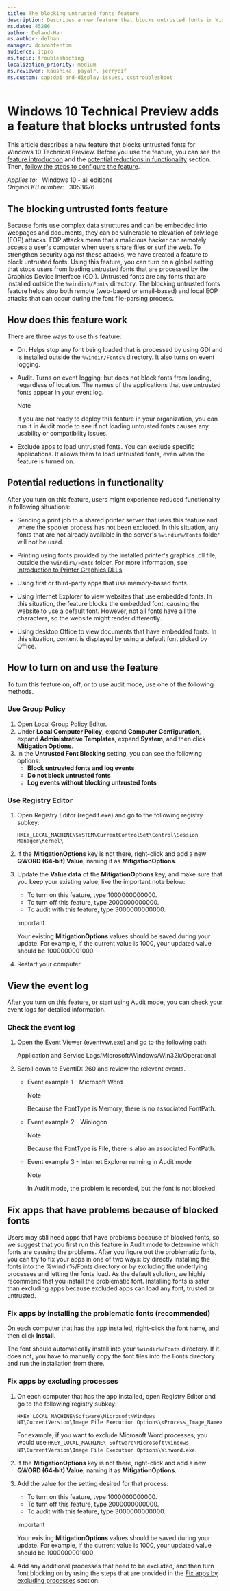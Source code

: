 ```yaml
---
title: The blocking untrusted fonts feature
description: Describes a new feature that blocks untrusted fonts in Windows 10 Technical Preview.
ms.date: 45286
author: Deland-Han
ms.author: delhan
manager: dcscontentpm
audience: itpro
ms.topic: troubleshooting
localization_priority: medium
ms.reviewer: kaushika, payalr, jerrycif
ms.custom: sap:dpi-and-display-issues, csstroubleshoot
---
```

# Windows 10 Technical Preview adds a feature that blocks untrusted fonts

This article describes a new feature that blocks untrusted fonts for Windows 10 Technical Preview. Before you use the feature, you can see the [feature introduction](#the-blocking-untrusted-fonts-feature) and the [potential reductions in functionality](#potential-reductions-in-functionality) section. Then, [follow the steps to configure the feature](#how-to-turn-on-and-use-the-feature).

_Applies to:_ &nbsp; Windows 10 - all editions  
_Original KB number:_ &nbsp; 3053676

## The blocking untrusted fonts feature

Because fonts use complex data structures and can be embedded into webpages and documents, they can be vulnerable to elevation of privilege (EOP) attacks. EOP attacks mean that a malicious hacker can remotely access a user's computer when users share files or surf the web. To strengthen security against these attacks, we have created a feature to block untrusted fonts. Using this feature, you can turn on a global setting that stops users from loading untrusted fonts that are processed by the Graphics Device Interface (GDI). Untrusted fonts are any fonts that are installed outside the `%windir%/Fonts` directory. The blocking untrusted fonts feature helps stop both remote (web-based or email-based) and local EOP attacks that can occur during the font file-parsing process.

## How does this feature work

There are three ways to use this feature:

- On.  Helps stop any font being loaded that is processed by using GDI and is installed outside the `%windir/Fonts%` directory. It also turns on event logging.

- Audit. Turns on event logging, but does not block fonts from loading, regardless of location. The names of the applications that use untrusted fonts appear in your event log.

    > [!NOTE]
    > If you are not ready to deploy this feature in your organization, you can run it in Audit mode to see if not loading untrusted fonts causes any usability or compatibility issues.

- Exclude apps to load untrusted fonts. You can exclude specific applications. It allows them to load untrusted fonts, even when the feature is turned on.

## Potential reductions in functionality

After you turn on this feature, users might experience reduced functionality in following situations:

- Sending a print job to a shared printer server that uses this feature and where the spooler process has not been excluded. In this situation, any fonts that are not already available in the server's `%windir%/Fonts` folder will not be used.

- Printing using fonts provided by the installed printer's graphics .dll file, outside the `%windir%/Fonts` folder. For more information, see [Introduction to Printer Graphics DLLs](/windows-hardware/drivers/print/introduction-to-printer-graphics-dlls).

- Using first or third-party apps that use memory-based fonts.

- Using Internet Explorer to view websites that use embedded fonts. In this situation, the feature blocks the embedded font, causing the website to use a default font. However, not all fonts have all the characters, so the website might render differently.

- Using desktop Office to view documents that have embedded fonts. In this situation, content is displayed by using a default font picked by Office.

## How to turn on and use the feature

To turn this feature on, off, or to use audit mode, use one of the following methods.

### Use Group Policy

1. Open Local Group Policy Editor.
2. Under **Local Computer Policy**, expand **Computer Configuration**, expand **Administrative Templates**, expand **System**, and then click **Mitigation Options**.
3. In the **Untrusted Font Blocking** setting, you can see the following options:
   - **Block untrusted fonts and log events**
   - **Do not block untrusted fonts**
   - **Log events without blocking untrusted fonts**

### Use Registry Editor

1. Open Registry Editor (regedit.exe) and go to the following registry subkey:

    `HKEY_LOCAL_MACHINE\SYSTEM\CurrentControlSet\Control\Session Manager\Kernel\`  

2. If the **MitigationOptions** key is not there, right-click and add a new **QWORD (64-bit) Value**, naming it as **MitigationOptions**.
3. Update the **Value data** of the **MitigationOptions** key, and make sure that you keep your existing value, like the important note below:
   - To turn on this feature, type 1000000000000.
   - To turn off this feature, type 2000000000000.
   - To audit with this feature, type 3000000000000.

    > [!IMPORTANT]
    > Your existing **MitigationOptions** values should be saved during your update. For example, if the current value is 1000, your updated value should be 1000000001000.

4. Restart your computer.

## View the event log

After you turn on this feature, or start using Audit mode, you can check your event logs for detailed information.

### Check the event log

1. Open the Event Viewer (eventvwr.exe) and go to the following path:

    Application and Service Logs/Microsoft/Windows/Win32k/Operational
2. Scroll down to EventID: 260 and review the relevant events.

    - Event example 1 - Microsoft Word

        > [!NOTE]
        > Because the FontType is Memory, there is no associated FontPath.

    - Event example 2 - Winlogon

        > [!NOTE]
        > Because the FontType is File, there is also an associated FontPath.

    - Event example 3 - Internet Explorer running in Audit mode

        > [!NOTE]
        > In Audit mode, the problem is recorded, but the font is not blocked.
  
## Fix apps that have problems because of blocked fonts

Users may still need apps that have problems because of blocked fonts, so we suggest that you first run this feature in Audit mode to determine which fonts are causing the problems. After you figure out the problematic fonts, you can try to fix your apps in one of two ways: by directly installing the fonts into the %windir%/Fonts directory or by excluding the underlying processes and letting the fonts load. As the default solution, we highly recommend that you install the problematic font. Installing fonts is safer than excluding apps because excluded apps can load any font, trusted or untrusted.

### Fix apps by installing the problematic fonts (recommended)

On each computer that has the app installed, right-click the font name, and then click **Install**.

The font should automatically install into your `%windir%/Fonts` directory. If it does not, you have to manually copy the font files into the Fonts directory and run the installation from there.

### Fix apps by excluding processes

1. On each computer that has the app installed, open Registry Editor and go to the following registry subkey:

    `HKEY_LOCAL_MACHINE\Software\Microsoft\Windows NT\CurrentVersion\Image File Execution Options\<Process_Image_Name>`

    For example, if you want to exclude Microsoft Word processes, you would use `HKEY_LOCAL_MACHINE\ Software\Microsoft\Windows NT\CurrentVersion\Image File Execution Options\Winword.exe`.

2. If the **MitigationOptions** key is not there, right-click and add a new **QWORD (64-bit) Value**, naming it as **MitigationOptions**.
3. Add the value for the setting desired for that process:
   - To turn on this feature, type 1000000000000.
   - To turn off this feature, type 2000000000000.
   - To audit with this feature, type 3000000000000.

    > [!IMPORTANT]
    > Your existing **MitigationOptions** values should be saved during your update. For example, if the current value is 1000, your updated value should be 1000000001000.

4. Add any additional processes that need to be excluded, and then turn font blocking on by using the steps that are provided in the [Fix apps by excluding processes](#fix-apps-by-excluding-processes) section.
